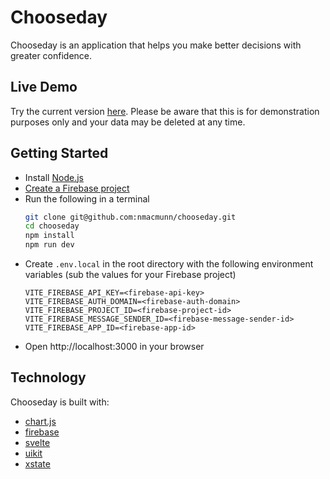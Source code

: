 # Chooseday

Chooseday is an application that helps you make better decisions with greater confidence.

## Live Demo

Try the current version [here](https://chooseday.app). Please be aware that this is for demonstration purposes only and your data may be deleted at any time.

## Getting Started

- Install [Node.js](https://nodejs.org/en/download/)
- [Create a Firebase project](https://firebase.google.com/docs/web/setup#create-project)
- Run the following in a terminal
  ```sh
  git clone git@github.com:nmacmunn/chooseday.git
  cd chooseday
  npm install
  npm run dev
  ```
- Create `.env.local` in the root directory with the following environment variables (sub the values for your Firebase project)
  ```
  VITE_FIREBASE_API_KEY=<firebase-api-key>
  VITE_FIREBASE_AUTH_DOMAIN=<firebase-auth-domain>
  VITE_FIREBASE_PROJECT_ID=<firebase-project-id>
  VITE_FIREBASE_MESSAGE_SENDER_ID=<firebase-message-sender-id>
  VITE_FIREBASE_APP_ID=<firebase-app-id>
  ```
- Open http://localhost:3000 in your browser

## Technology

Chooseday is built with:

- [chart.js](https://www.chartjs.org/)
- [firebase](https://firebase.google.com/)
- [svelte](https://svelte.dev/)
- [uikit](https://getuikit.com/)
- [xstate](https://xstate.js.org/)
